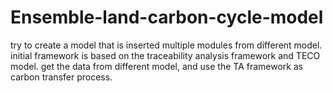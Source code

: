# Ensemble-land-carbon-cycle-model
try to create a model that is inserted multiple modules from different model.
initial framework is based on the traceability analysis framework and TECO model.
get the data from different model, and use the TA framework as carbon transfer process.
